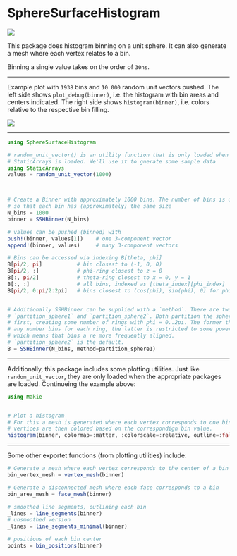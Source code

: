 # SphereSurfaceHistogram

[![](https://github.com/ffreyer/SphereSurfaceHistogram.jl/workflows/Documentation/badge.svg)](https://ffreyer.github.io/SphereSurfaceHistogram.jl/dev)

This package does histogram binning on a unit sphere. It can also generate
a mesh where each vertex relates to a bin.

Binning a single value takes on the order of `30ns`.

---

Example plot with `1938` bins and `10 000` random unit vectors pushed. The left side shows `plot_debug(binner)`, i.e. the histogram with bin areas and centers indicated. The right side shows `histogram(binner)`, i.e. colors relative to the respective bin filling.

![](https://github.com/ffreyer/SphereSurfaceHistogram.jl/blob/gh-pages/example/random_unit_vectors.png)

---

```julia
using SphereSurfaceHistogram

# random_unit_vector() is an utility function that is only loaded when
# StaticArrays is loaded. We'll use it to gnerate some sample data
using StaticArrays
values = random_unit_vector(1000)



# Create a Binner with approximately 1000 bins. The number of bins is optimized
# so that each bin has (approximately) the same size
N_bins = 1000
binner = SSHBinner(N_bins)

# values can be pushed (binned) with
push!(binner, values[1])    # one 3-component vector
append!(binner, values)     # many 3-component vectors

# Bins can be accessed via indexing B[theta, phi]
B[pi/2, pi]           # bin closest to (-1, 0, 0)
B[pi/2, :]            # phi-ring closest to z = 0
B[:, pi/2]            # theta-ring closest to x = 0, y = 1
B[:, :]               # all bins, indexed as [theta_index][phi_index]
B[pi/2, 0:pi/2:2pi]   # bins closest to (cos(phi), sin(phi), 0) for phi = 0:pi/2:2pi


# Additionally SSHBinner can be supplied with a `method`. There are two options,
# `partition_sphere1` and `partition_sphere2`. Both partition the sphere in theta
# first, creating some number of rings with phi = 0..2pi. The former then creates
# any number bins for each ring, the latter is restricted to some power of two,
# which means that bins a re more frequently aligned.
# `partition_sphere2` is the default.
B = SSHBinner(N_bins, method=partition_sphere1)
```

---

Additionally, this package includes some plotting utilities. Just like `random_unit_vector`, they are only loaded when the appropriate packages are
loaded. Continueing the example above:

```julia
using Makie


# Plot a histogram
# For this a mesh is generated where each vertex corresponds to one bin. The
# vertices are then colored based on the correspondign bin value.
histogram(binner, colormap=:matter, :colorscale=:relative, outline=:false)
```

---

Some other exportet functions (from plotting utilities) include:

```julia
# Generate a mesh where each vertex corresponds to the center of a bin
bin_vertex_mesh = vertex_mesh(binner)

# Generate a disconnected mesh where each face corresponds to a bin
bin_area_mesh = face_mesh(binner)

# smoothed line segments, outlining each bin
_lines = line_segments(binner)
# unsmoothed version
_lines = line_segments_minimal(binner)

# positions of each bin center
points = bin_positions(binner)
```

